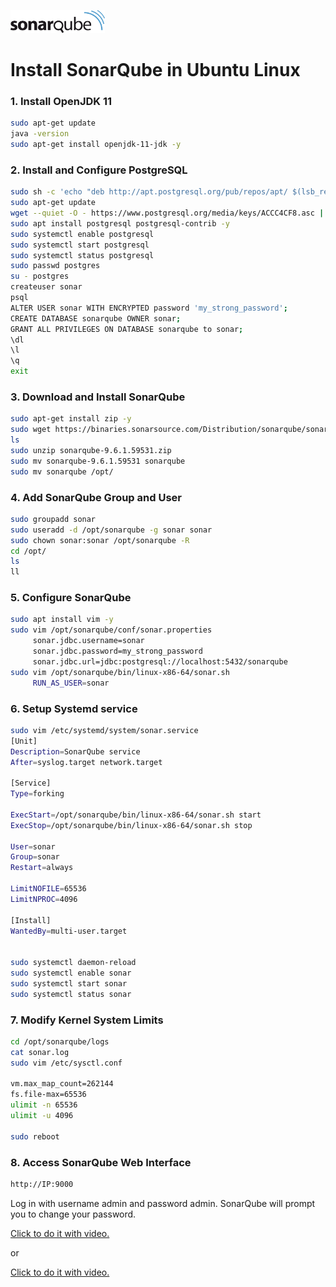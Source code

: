 <p align="left">
    <img src="sonarqube.svg" width="30%">
</p>

# Install SonarQube in Ubuntu Linux 

### 1. Install OpenJDK 11
```bash
sudo apt-get update
java -version
sudo apt-get install openjdk-11-jdk -y
```
### 2. Install and Configure PostgreSQL
```bash
sudo sh -c 'echo "deb http://apt.postgresql.org/pub/repos/apt/ $(lsb_release -cs)-pgdg main" > /etc/apt/sources.list.d/pgdg.list'
sudo apt-get update
wget --quiet -O - https://www.postgresql.org/media/keys/ACCC4CF8.asc | sudo apt-key add -
sudo apt install postgresql postgresql-contrib -y
sudo systemctl enable postgresql
sudo systemctl start postgresql
sudo systemctl status postgresql
sudo passwd postgres
su - postgres
createuser sonar
psql
ALTER USER sonar WITH ENCRYPTED password 'my_strong_password';
CREATE DATABASE sonarqube OWNER sonar;
GRANT ALL PRIVILEGES ON DATABASE sonarqube to sonar;
\dl
\l
\q
exit
```

### 3. Download and Install SonarQube
```bash
sudo apt-get install zip -y
sudo wget https://binaries.sonarsource.com/Distribution/sonarqube/sonarqube-9.6.1.59531.zip
ls
sudo unzip sonarqube-9.6.1.59531.zip
sudo mv sonarqube-9.6.1.59531 sonarqube
sudo mv sonarqube /opt/
```

### 4. Add SonarQube Group and User
```bash
sudo groupadd sonar
sudo useradd -d /opt/sonarqube -g sonar sonar
sudo chown sonar:sonar /opt/sonarqube -R
cd /opt/
ls
ll
```

### 5. Configure SonarQube
```bash
sudo apt install vim -y
sudo vim /opt/sonarqube/conf/sonar.properties
     sonar.jdbc.username=sonar
     sonar.jdbc.password=my_strong_password
     sonar.jdbc.url=jdbc:postgresql://localhost:5432/sonarqube
sudo vim /opt/sonarqube/bin/linux-x86-64/sonar.sh
     RUN_AS_USER=sonar
```


### 6. Setup Systemd service
```bash
sudo vim /etc/systemd/system/sonar.service
[Unit]
Description=SonarQube service
After=syslog.target network.target

[Service]
Type=forking

ExecStart=/opt/sonarqube/bin/linux-x86-64/sonar.sh start
ExecStop=/opt/sonarqube/bin/linux-x86-64/sonar.sh stop

User=sonar
Group=sonar
Restart=always

LimitNOFILE=65536
LimitNPROC=4096

[Install]
WantedBy=multi-user.target


sudo systemctl daemon-reload
sudo systemctl enable sonar
sudo systemctl start sonar
sudo systemctl status sonar
```

### 7. Modify Kernel System Limits
```bash
cd /opt/sonarqube/logs
cat sonar.log
sudo vim /etc/sysctl.conf

vm.max_map_count=262144
fs.file-max=65536
ulimit -n 65536
ulimit -u 4096

sudo reboot
```
### 8. Access SonarQube Web Interface
```bash
http://IP:9000
```
Log in with username admin and password admin. SonarQube will prompt you to change your password.


[Click to do it with video.](https://drive.google.com/file/d/1IsIoMI6sAIJkCgy3UcAf20k0h6-dQt2k/view?usp=sharing)

or

[Click to do it with video.](https://www.youtube.com/watch?v=GTCQdgtd9mo)